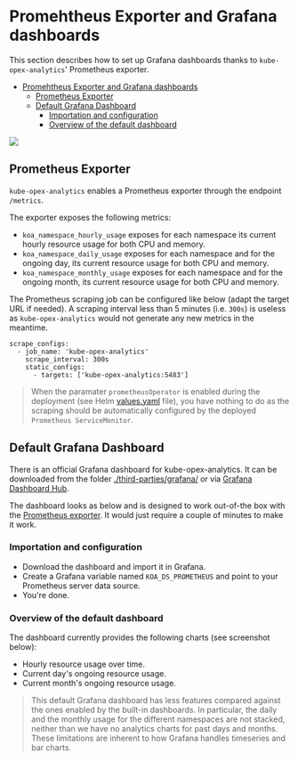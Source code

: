 # Promehtheus Exporter and Grafana dashboards
This section describes how to set up Grafana dashboards thanks to `kube-opex-analytics`' Prometheus exporter.

- [Promehtheus Exporter and Grafana dashboards](#promehtheus-exporter-and-grafana-dashboards)
  - [Prometheus Exporter](#prometheus-exporter)
  - [Default Grafana Dashboard](#default-grafana-dashboard)
    - [Importation and configuration](#importation-and-configuration)
    - [Overview of the default dashboard](#overview-of-the-default-dashboard)

![](../screenshots/kube-opex-analytics-grafana.png)

## Prometheus Exporter
`kube-opex-analytics` enables a Prometheus exporter through the endpoint `/metrics`.

The exporter exposes the following metrics:

* `koa_namespace_hourly_usage` exposes for each namespace its current hourly resource usage for both CPU and memory.
* `koa_namespace_daily_usage` exposes for each namespace and for the ongoing day, its current resource usage for both CPU and memory.
* `koa_namespace_monthly_usage` exposes for each namespace and for the ongoing month, its current resource usage for both CPU and memory.

The Prometheus scraping job can be configured like below (adapt the target URL if needed). A scraping interval less than 5 minutes (i.e. `300s`) is useless as `kube-opex-analytics` would not generate any new metrics in the meantime.


```
scrape_configs:
  - job_name: 'kube-opex-analytics'
    scrape_interval: 300s
    static_configs:
      - targets: ['kube-opex-analytics:5483']
```

> When the paramater `prometheusOperator` is enabled during the deployment (see Helm [values.yaml](./helm/kube-opex-analytics/values.yaml) file), you have nothing to do as the scraping should be automatically configured by the deployed `Prometheus ServiceMonitor`.

## Default Grafana Dashboard
There is an official Grafana dashboard for kube-opex-analytics. It can be downloaded from the folder [./third-parties/grafana/](https://github.com/rchakode/kube-opex-analytics/tree/main/third-parties/grafana) or via [Grafana Dashboard Hub](https://grafana.com/grafana/dashboards/10282-kube-opex-analytics/).

The dashboard looks as below and is designed to work out-of-the box with the [Prometheus exporter](#prometheus-exporter). It would just require a couple of minutes to make it work. 

### Importation and configuration

 * Download the dashboard and import it in Grafana.
 * Create a Grafana variable named `KOA_DS_PROMETHEUS` and point to your Prometheus server data source.
 * You're done.

### Overview of the default dashboard
The dashboard currently provides the following charts (see screenshot below):

* Hourly resource usage over time.
* Current day's ongoing resource usage.
* Current month's ongoing resource usage.

> This default Grafana dashboard has less features compared against the ones enabled by the built-in dashboards. In particular, the daily and the monthly usage for the different namespaces are not stacked, neither than we have no analytics charts for past days and months. These limitations are inherent to how Grafana handles timeseries and bar charts.
